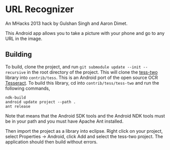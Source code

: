 URL Recognizer
==============

An MHacks 2013 hack by Gulshan Singh and Aaron Dimet.

This Android app allows you to take a picture with your phone and go to any URL in the image.

Building
--------

To build, clone the project, and run `git submodule update --init --recursive` in the root directory of the project. This will clone the [tess-two](https://github.com/rmtheis/tess-two) library into `contrib/tess`. This is an Android port of the open source OCR [Tesseract](http://code.google.com/p/tesseract-ocr/). To build this library, cd into `contrib/tess/tess-two` and run the following commands,

```
ndk-build
android update project --path .
ant release
```

Note that means that the Android SDK tools and the Android NDK tools must be in your path and you must have Apache Ant installed.

Then import the project as a library into eclipse. Right click on your project, select Properties -> Android, click Add and select the tess-two project. The application should then build without errors.
